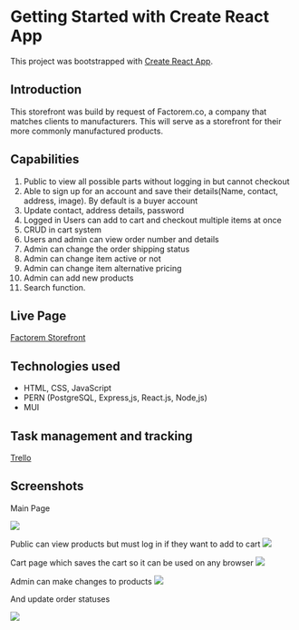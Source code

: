 # Getting Started with Create React App

This project was bootstrapped with [Create React App](https://github.com/facebook/create-react-app).

## Introduction

This storefront was build by request of Factorem.co, a company that matches clients to manufacturers. This will serve as a storefront for their more commonly manufactured products.

## Capabilities

1. Public to view all possible parts without logging in but cannot checkout
2. Able to sign up for an account and save their details(Name, contact, address, image). By default is a buyer account
3. Update contact, address details, password
4. Logged in Users can add to cart and checkout multiple items at once
5. CRUD in cart system
6. Users and admin can view order number and details
7. Admin can change the order shipping status
8. Admin can change item active or not
9. Admin can change item alternative pricing
10. Admin can add new products
11. Search function. 

## Live Page
[Factorem Storefront](https://factoremstore.onrender.com/)

## Technologies used
- HTML, CSS, JavaScript
- PERN (PostgreSQL, Express,js, React.js, Node,js)
- MUI

## Task management and tracking
[Trello](https://trello.com/b/GqhQpcf6/factorem-storefront)

## Screenshots
Main Page

![](https://i.imgur.com/8UL9BTE.jpg)


Public can view products but must log in if they want to add to cart
![](https://i.imgur.com/XhcOTwp.jpg)

Cart page which saves the cart so it can be used on any browser
![](https://i.imgur.com/AeXjqp7.jpg)

Admin can make changes to products
![](https://i.imgur.com/4vBQvva.jpg)


And update order statuses

![](https://i.imgur.com/6cbl5FW.jpg)
